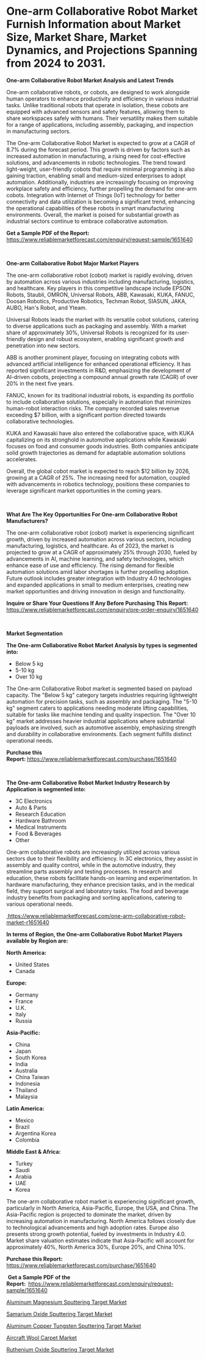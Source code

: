 <p><h1>One-arm Collaborative Robot Market Furnish Information about Market Size, Market Share, Market Dynamics, and Projections Spanning from 2024 to 2031.</h1></p><p><strong>One-arm Collaborative Robot Market Analysis and Latest Trends</strong></p>
<p><p>One-arm collaborative robots, or cobots, are designed to work alongside human operators to enhance productivity and efficiency in various industrial tasks. Unlike traditional robots that operate in isolation, these cobots are equipped with advanced sensors and safety features, allowing them to share workspaces safely with humans. Their versatility makes them suitable for a range of applications, including assembly, packaging, and inspection in manufacturing sectors.</p><p>The One-arm Collaborative Robot Market is expected to grow at a CAGR of 8.7% during the forecast period. This growth is driven by factors such as increased automation in manufacturing, a rising need for cost-effective solutions, and advancements in robotic technologies. The trend toward light-weight, user-friendly cobots that require minimal programming is also gaining traction, enabling small and medium-sized enterprises to adopt automation. Additionally, industries are increasingly focusing on improving workplace safety and efficiency, further propelling the demand for one-arm cobots. Integration with Internet of Things (IoT) technology for better connectivity and data utilization is becoming a significant trend, enhancing the operational capabilities of these robots in smart manufacturing environments. Overall, the market is poised for substantial growth as industrial sectors continue to embrace collaborative automation.</p></p>
<p><strong>Get a Sample PDF of the Report:&nbsp;</strong> <a href="https://www.reliablemarketforecast.com/enquiry/request-sample/1651640?utm_campaign=1875&utm_medium=2&utm_source=Github&utm_content=ia&utm_term=08122024&utm_id=one-arm-collaborative-robot">https://www.reliablemarketforecast.com/enquiry/request-sample/1651640</a></p>
<p>&nbsp;</p>
<p><strong>One-arm Collaborative Robot Major Market Players</strong></p>
<p><p>The one-arm collaborative robot (cobot) market is rapidly evolving, driven by automation across various industries including manufacturing, logistics, and healthcare. Key players in this competitive landscape include EPSON Robots, Staubli, OMRON, Universal Robots, ABB, Kawasaki, KUKA, FANUC, Doosan Robotics, Productive Robotics, Techman Robot, SIASUN, JAKA, AUBO, Han's Robot, and Yteam.</p><p>Universal Robots leads the market with its versatile cobot solutions, catering to diverse applications such as packaging and assembly. With a market share of approximately 30%, Universal Robots is recognized for its user-friendly design and robust ecosystem, enabling significant growth and penetration into new sectors.</p><p>ABB is another prominent player, focusing on integrating cobots with advanced artificial intelligence for enhanced operational efficiency. It has reported significant investments in R&D, emphasizing the development of AI-driven cobots, projecting a compound annual growth rate (CAGR) of over 20% in the next five years.</p><p>FANUC, known for its traditional industrial robots, is expanding its portfolio to include collaborative solutions, especially in automation that minimizes human-robot interaction risks. The company recorded sales revenue exceeding $7 billion, with a significant portion directed towards collaborative technologies.</p><p>KUKA and Kawasaki have also entered the collaborative space, with KUKA capitalizing on its stronghold in automotive applications while Kawasaki focuses on food and consumer goods industries. Both companies anticipate solid growth trajectories as demand for adaptable automation solutions accelerates.</p><p>Overall, the global cobot market is expected to reach $12 billion by 2026, growing at a CAGR of 25%. The increasing need for automation, coupled with advancements in robotics technology, positions these companies to leverage significant market opportunities in the coming years.</p></p>
<p>&nbsp;</p>
<p><strong>What Are The Key Opportunities For One-arm Collaborative Robot Manufacturers?</strong></p>
<p><p>The one-arm collaborative robot (cobot) market is experiencing significant growth, driven by increased automation across various sectors, including manufacturing, logistics, and healthcare. As of 2023, the market is projected to grow at a CAGR of approximately 25% through 2030, fueled by advancements in AI, machine learning, and safety technologies, which enhance ease of use and efficiency. The rising demand for flexible automation solutions amid labor shortages is further propelling adoption. Future outlook includes greater integration with Industry 4.0 technologies and expanded applications in small to medium enterprises, creating new market opportunities and driving innovation in design and functionality.</p></p>
<p><strong>Inquire or Share Your Questions If Any Before Purchasing This Report:</strong> <a href="https://www.reliablemarketforecast.com/enquiry/pre-order-enquiry/1651640?utm_campaign=1875&utm_medium=2&utm_source=Github&utm_content=ia&utm_term=08122024&utm_id=one-arm-collaborative-robot">https://www.reliablemarketforecast.com/enquiry/pre-order-enquiry/1651640</a></p>
<p>&nbsp;</p>
<p><strong>Market Segmentation</strong></p>
<p><strong>The One-arm Collaborative Robot Market Analysis by types is segmented into:</strong></p>
<p><ul><li>Below 5 kg</li><li>5-10 kg</li><li>Over 10 kg</li></ul></p>
<p><p>The One-arm Collaborative Robot market is segmented based on payload capacity. The "Below 5 kg" category targets industries requiring lightweight automation for precision tasks, such as assembly and packaging. The "5-10 kg" segment caters to applications needing moderate lifting capabilities, suitable for tasks like machine tending and quality inspection. The "Over 10 kg" market addresses heavier industrial applications where substantial payloads are involved, such as automotive assembly, emphasizing strength and durability in collaborative environments. Each segment fulfills distinct operational needs.</p></p>
<p><strong>Purchase this Report:&nbsp;</strong><a href="https://www.reliablemarketforecast.com/purchase/1651640?utm_campaign=1875&utm_medium=2&utm_source=Github&utm_content=ia&utm_term=08122024&utm_id=one-arm-collaborative-robot">https://www.reliablemarketforecast.com/purchase/1651640</a></p>
<p>&nbsp;</p>
<p><strong>The One-arm Collaborative Robot Market Industry Research by Application is segmented into:</strong></p>
<p><ul><li>3C Electronics</li><li>Auto & Parts</li><li>Research Education</li><li>Hardware Bathroom</li><li>Medical Instruments</li><li>Food & Beverages</li><li>Other</li></ul></p>
<p><p>One-arm collaborative robots are increasingly utilized across various sectors due to their flexibility and efficiency. In 3C electronics, they assist in assembly and quality control, while in the automotive industry, they streamline parts assembly and testing processes. In research and education, these robots facilitate hands-on learning and experimentation. In hardware manufacturing, they enhance precision tasks, and in the medical field, they support surgical and laboratory tasks. The food and beverage industry benefits from packaging and sorting applications, catering to various operational needs.</p></p>
<p><a href="https://www.reliablemarketforecast.com/one-arm-collaborative-robot-market-r1651640?utm_campaign=1875&utm_medium=2&utm_source=Github&utm_content=ia&utm_term=08122024&utm_id=one-arm-collaborative-robot">&nbsp;https://www.reliablemarketforecast.com/one-arm-collaborative-robot-market-r1651640</a></p>
<p><strong>In terms of Region, the One-arm Collaborative Robot Market Players available by Region are:</strong></p>
<p>
    <p> <strong> North America: </strong>
        <ul>
            <li>United States</li>
            <li>Canada</li>
        </ul>
        </p> 
    <p> <strong> Europe: </strong>
        <ul>
            <li>Germany</li>
            <li>France</li>
            <li>U.K.</li>
            <li>Italy</li>
            <li>Russia</li>
        </ul>
        </p> 
    <p> <strong> Asia-Pacific: </strong>
        <ul>
            <li>China</li>
            <li>Japan</li>
            <li>South Korea</li>
            <li>India</li>
            <li>Australia</li>
            <li>China Taiwan</li>
            <li>Indonesia</li>
            <li>Thailand</li>
            <li>Malaysia</li>
        </ul>
        </p> 
    <p> <strong> Latin America: </strong>
        <ul>
            <li>Mexico</li>
            <li>Brazil</li>
            <li>Argentina Korea</li>
            <li>Colombia</li>
        </ul>
        </p> 
    <p> <strong> Middle East & Africa: </strong>
        <ul>
            <li>Turkey</li>
            <li>Saudi</li>
            <li>Arabia</li>
            <li>UAE</li>
            <li>Korea</li>
        </ul>
    </p>
    </p>
<p><p>The one-arm collaborative robot market is experiencing significant growth, particularly in North America, Asia-Pacific, Europe, the USA, and China. The Asia-Pacific region is projected to dominate the market, driven by increasing automation in manufacturing. North America follows closely due to technological advancements and high adoption rates. Europe also presents strong growth potential, fueled by investments in Industry 4.0. Market share valuation estimates indicate that Asia-Pacific will account for approximately 40%, North America 30%, Europe 20%, and China 10%.</p></p>
<p><strong>Purchase this Report: </strong><a href="https://www.reliablemarketforecast.com/purchase/1651640?utm_campaign=1875&utm_medium=2&utm_source=Github&utm_content=ia&utm_term=08122024&utm_id=one-arm-collaborative-robot">https://www.reliablemarketforecast.com/purchase/1651640</a></p>
<p>&nbsp;<strong>Get a Sample PDF of the Report:&nbsp;&nbsp;</strong><a href="https://www.reliablemarketforecast.com/enquiry/request-sample/1651640?utm_campaign=1875&utm_medium=2&utm_source=Github&utm_content=ia&utm_term=08122024&utm_id=one-arm-collaborative-robot">https://www.reliablemarketforecast.com/enquiry/request-sample/1651640</a></p>
<p><strong></strong></p>
<p><p><a href="https://www.linkedin.com/pulse/projected-growth-aluminum-magnesium-sputtering-target-market-ehloe?utm_campaign=1875&utm_medium=2&utm_source=Github&utm_content=ia&utm_term=08122024&utm_id=one-arm-collaborative-robot">Aluminum Magnesium Sputtering Target Market</a></p><p><a href="https://www.linkedin.com/pulse/synopsis-global-samarium-oxide-sputtering-target-market-trend-8gmre?utm_campaign=1875&utm_medium=2&utm_source=Github&utm_content=ia&utm_term=08122024&utm_id=one-arm-collaborative-robot">Samarium Oxide Sputtering Target Market</a></p><p><a href="https://www.linkedin.com/pulse/futur-trend-quest-sl8ue?utm_campaign=1875&utm_medium=2&utm_source=Github&utm_content=ia&utm_term=08122024&utm_id=one-arm-collaborative-robot">Aluminum Copper Tungsten Sputtering Target Market</a></p><p><a href="https://github.com/Chiragrp22/Market-Research-Report-List-6/blob/main/aircraft-wool-carpet-market.md?utm_campaign=1875&utm_medium=2&utm_source=Github&utm_content=ia&utm_term=08122024&utm_id=one-arm-collaborative-robot">Aircraft Wool Carpet Market</a></p><p><a href="https://www.linkedin.com/pulse/compreh-proposis-fbaif?utm_campaign=1875&utm_medium=2&utm_source=Github&utm_content=ia&utm_term=08122024&utm_id=one-arm-collaborative-robot">Ruthenium Oxide Sputtering Target Market</a></p></p>